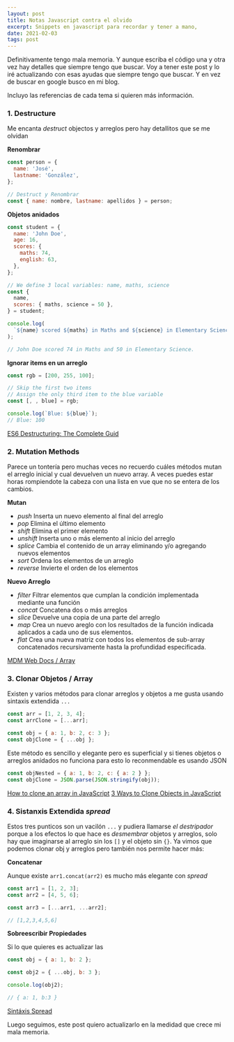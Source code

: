 ```yaml
---
layout: post
title: Notas Javascript contra el olvido
excerpt: Snippets en javascript para recordar y tener a mano,
date: 2021-02-03
tags: post
---
```


Definitivamente tengo mala memoria. Y aunque escriba el código una y otra vez hay detalles que siempre tengo que buscar. Voy a tener este post y lo iré actualizando con esas ayudas que siempre tengo que buscar. Y en vez de buscar en google busco en mi blog.

Incluyo las referencias de cada tema si quieren más información.

### 1. Destructure

Me encanta _destruct_ objectos y arreglos pero hay detallitos que se me olvidan

**Renombrar**

```js
const person = {
  name: 'José',
  lastname: 'González',
};

// Destruct y Renombrar
const { name: nombre, lastname: apellidos } = person;
```

**Objetos anidados**

```js
const student = {
  name: 'John Doe',
  age: 16,
  scores: {
    maths: 74,
    english: 63,
  },
};

// We define 3 local variables: name, maths, science
const {
  name,
  scores: { maths, science = 50 },
} = student;

console.log(
  `${name} scored ${maths} in Maths and ${science} in Elementary Science.`
);

// John Doe scored 74 in Maths and 50 in Elementary Science.
```

**Ignorar items en un arreglo**

```js
const rgb = [200, 255, 100];

// Skip the first two items
// Assign the only third item to the blue variable
const [, , blue] = rgb;

console.log(`Blue: ${blue}`);
// Blue: 100
```

[ES6 Destructuring: The Complete Guid](https://codeburst.io/es6-destructuring-the-complete-guide-7f842d08b98f)

### 2. Mutation Methods

Parece un tontería pero muchas veces no recuerdo cuáles métodos mutan el arreglo inicial y cual devuelven un nuevo array. A veces puedes estar horas rompiendote la cabeza con una lista en vue que no se entera de los cambios.

**Mutan**

- _push_ Inserta un nuevo elemento al final del arreglo
- _pop_ Elimina el último elemento
- _shift_ Elimina el primer elemento
- _unshift_ Inserta uno o más elemento al inicio del arreglo
- _splice_ Cambia el contenido de un array eliminando y/o agregando nuevos elementos
- _sort_ Ordena los elementos de un arreglo
- _reverse_ Invierte el orden de los elementos

**Nuevo Arreglo**

- _filter_ Filtrar elementos que cumplan la condición implementada mediante una función
- _concat_ Concatena dos o más arreglos
- _slice_ Devuelve una copia de una parte del arreglo
- _map_ Crea un nuevo areglo con los resultados de la función indicada aplicados a cada uno de sus elementos.
- _flat_ Crea una nueva matriz con todos los elementos de sub-array concatenados recursivamente hasta la profundidad especificada.

[MDM Web Docs / Array](https://developer.mozilla.org/en-US/docs/Web/JavaScript/Reference/Global_Objects/Array)

### 3. Clonar Objetos / Array

Existen y varios métodos para clonar arreglos y objetos a me gusta usando sintaxis extendida `...`

```js
const arr = [1, 2, 3, 4];
const arrClone = [...arr];

const obj = { a: 1, b: 2, c: 3 };
const objClone = { ...obj };
```

Este método es sencillo y elegante pero es superficial y si tienes objetos o arreglos anidados no funciona para esto lo reconmendable es usando JSON

```js
const objNested = { a: 1, b: 2, c: { a: 2 } };
const objClone = JSON.parse(JSON.stringify(obj));
```

[How to clone an array in JavaScript](https://www.freecodecamp.org/news/how-to-clone-an-array-in-javascript-1d3183468f6a/)
[3 Ways to Clone Objects in JavaScript](https://www.samanthaming.com/tidbits/70-3-ways-to-clone-objects/)

### 4. Sistanxis Extendida _spread_

Estos tres punticos son un vacilón `...` y pudiera llamarse _el destripador_ porque a los efectos lo que hace es _desmembrar_ objetos y arreglos, solo hay que imaginarse al arreglo sin los `[]` y el objeto sin `{}`. Ya vimos que podemos clonar obj y arreglos pero también nos permite hacer más:

**Concatenar**

Aunque existe `arr1.concat(arr2)` es mucho más elegante con _spread_

```js
const arr1 = [1, 2, 3];
const arr2 = [4, 5, 6];

const arr3 = [...arr1, ...arr2];

// [1,2,3,4,5,6]
```

**Sobreescribir Propiedades**

Si lo que quieres es actualizar las

```js
const obj = { a: 1, b: 2 };

const obj2 = { ...obj, b: 3 };

console.log(obj2);

// { a: 1, b:3 }
```

[Sintáxis Spread](https://developer.mozilla.org/es/docs/Web/JavaScript/Referencia/Operadores/Sintaxis_Spread)

Luego seguimos, este post quiero actualizarlo en la medidad que crece mi mala memoria.
